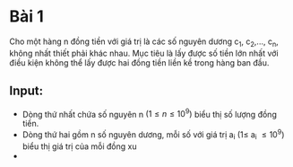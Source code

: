 # Bài 1
Cho một hàng n đồng tiền với giá trị là các số nguyên dương c<sub>1</sub>, c<sub>2</sub>,..., c<sub>n</sub>, không nhất thiết phải khác nhau. Mục tiêu là lấy được
số tiền lớn nhất với điều kiện không thể lấy được hai đồng tiền liền kề trong hàng ban đầu.
## Input:
- Dòng thứ nhất chứa số nguyên n $(1≤n≤10^9)$ biểu thị số lượng đồng tiền.
- Dòng thứ hai gồm n số nguyên dương, mỗi số với giá trị a<sub>i</sub> ($1\le$ a<sub>i</sub> $\le 10^9$) biểu thị giá trị của mỗi đồng xu
- 

